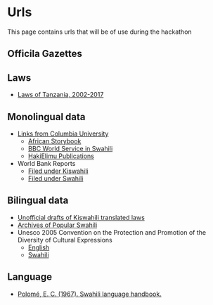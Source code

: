 # Urls
This page contains urls that will be of use during the hackathon
## Officila Gazettes

## Laws
* [Laws of Tanzania, 2002-2017](http://www.lrct.go.tz/laws-of-tanzania/)

## Monolingual data
* [Links from Columbia University](https://library.columbia.edu/locations/global/virtual-libraries/african_studies/languages/swahili.html)
  * [African Storybook](https://www.africanstorybook.org/)
  * [BBC World Service in Swahili](https://www.bbc.com/swahili)
  * [HakiElimu Publications](http://www.hakielimu.org/publications.php)
* World Bank Reports
  * [Filed under Kiswahili](http://documents.worldbank.org/curated/en/docsearch/language/434574)
  * [Filed under Swahili](http://documents.worldbank.org/curated/en/docsearch/language/434634)

## Bilingual data
* [Unofficial drafts of Kiswahili translated laws](http://www.lrct.go.tz/translated-laws-2/)
* [Archives of Popular Swahili](http://lpca.socsci.uva.nl/aps/index.html)
* Unesco 2005 Convention on the Protection and Promotion of the Diversity of Cultural Expressions
  * [English](https://en.unesco.org/creativity/sites/creativity/files/passeport-convention2005-web2.pdf)
  * [Swahili](http://www.unesco.org/new/fileadmin/MULTIMEDIA/FIELD/Nairobi/kiswahili2005convention.pdf)

## Language
* [Polomé, E. C. (1967). Swahili language handbook.](https://files.eric.ed.gov/fulltext/ED012888.pdf)
